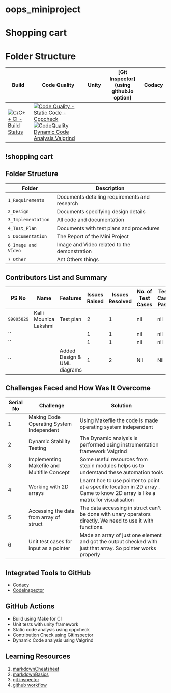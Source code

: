 # oops_miniproject
# Shopping cart
# Folder Structure
Build | Code Quality | Unity | [Git Inspector](using github.io option)   | Codacy
 ------|--------------|-------|-------------------------------------------|----------------------
[![C/C++ CI - Build Status](https://github.com/Rohan-1008/SDLC-Mini-Project/actions/workflows/c-cpp.yml/badge.svg)](https://github.com/Rohan-1008/SDLC-Mini-Project/actions/workflows/c-cpp.yml)|[![Code Quality - Static Code - Cppcheck](https://github.com/Rohan-1008/SDLC-Mini-Project/actions/workflows/cppcheck.yml/badge.svg)](https://github.com/Rohan-1008/SDLC-Mini-Project/actions/workflows/cppcheck.yml)[![CodeQuality Dynamic Code Analysis Valgrind](https://github.com/Rohan-1008/SDLC-Mini-Project/actions/workflows/dynamic-code-quality.yml/badge.svg)](https://github.com/Rohan-1008/SDLC-Mini-Project/actions/workflows/dynamic-code-quality.yml)||


## !shopping cart







## Folder Structure
Folder               | Description
---------------------| -----------------------------------------
`1_Requirements`     | Documents detailing requirements and research
`2_Design`     | Documents specifying design details
`3_Implementation`   | All code and documentation
`4_Test_Plan` | Documents with test plans and procedures
`5_Documentation`        | The Report of the Mini Project
`6_Image and Video`  | Image and Video related to the demonstration
`7_Other`           | Ant Others things


## Contributors List and Summary

   PS No     |        Name                |    Features               | Issues Raised |Issues Resolved|No. of Test Cases  |Test Case Pass
-------------|----------------------------|---------------------------|----------------|---------------|---------------|--------------
| `99005829` | Kalli Mounica Lakshmi      |         Test plan                  |      2         |   1           |   nil            |    nil
| `` |                                    |                           |       1         |      1        |    nil          | nil
| `` |                                    |                           |         1       |     1         |        nil       |  nil
| `` |                                    | Added Design & UML diagrams |    1            |    2          |      Nil         | Nil

## Challenges Faced and How Was It Overcome

| Serial No | Challenge | Solution |
|-------|-----------|----------|
| 1 | Making Code Operating System Independent | Using Makefile the code is made operating system independent |
| 2 | Dynamic Stability Testing | The Dynamic analysis is performed using instrumentation framework Valgrind |
| 3 | Implementing Makefile and Multifile Concept | Some useful resources from stepin modules helps us to understand these automation tools |
| 4 | Working with 2D arrays | Learnt hoe to use pointer to point at a specific location in 2D array . Came to know 2D array is like a matrix for visualisation |
| 5 | Accessing the data from array of struct | The data accessing in struct can't be done with unary operators directly. We need to use it with functions. |
| 6 | Unit test cases for input as a pointer | Made an array of just one element and got the output checked with just that array. So pointer works properly 


## Integrated Tools to GitHub
*  [Codacy](https://www.codacy.com/)
*  [CodeInspector](https://frontend.code-inspector.com/home)

## GitHub Actions
* Build using Make for CI
* Unit tests with unity framework
* Static code analysis using cppcheck
* Contribution Check using GitInspector
* Dynamic Code analysis using Valgrind

## Learning Resources
1. [markdownCheatsheet](https://github.com/adam-p/markdown-here/wiki/Markdown-Cheatsheet)
2. [markdownBasics](https://guides.github.com/features/mastering-markdown/)
3. [git inspector](https://github.com/ejwa/gitinspector.git)
4. [github workflow](https://docs.github.com/en/actions/learn-github-action) 
